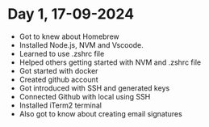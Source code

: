 # Day 1, 17-09-2024

- Got to knew about Homebrew
- Installed Node.js, NVM and Vscoode.
- Learned to use .zshrc file
- Helped others getting started with NVM and .zshrc file
- Got started with docker
- Created github account
- Got introduced with SSH and generated keys
- Connected Github with local using SSH
- Installed iTerm2 terminal
- Also got to know about creating email signatures